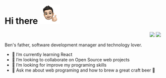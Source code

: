  <h1>Hi there <img src="./brn_64.png" style="width:64px;height:64px;"></h1> 
<div align="right">
  <a href="https://www.linkedin.com/in/rodrigobruner/"><img vertical-align="middle" src="https://img.shields.io/badge/LinkedIn-%230077B5.svg?&style=for-the-badge&logo=linkedin&logoColor=white"></a>
  <a href="https://dev.to/rodrigobruner"><img vertical-align="middle" src="https://img.shields.io/badge/dev.to-0A0A0A?style=for-the-badge&logo=devdotto&logoColor=white"></a>
</div>

Ben's father, software development manager and technology lover.

- 🌱 I’m currently learning React
- 👯 I’m looking to collaborate on Open Source web projects
- 🤔 I’m looking for improve my programing skills
- 💬 Ask me about web programing and how to brew a great craft beer 🍺
